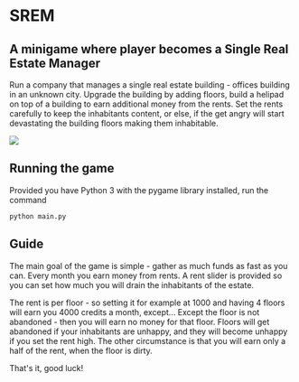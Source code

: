# SREM

## A minigame where player becomes a Single Real Estate Manager

Run a company that manages a single real estate building - 
offices building in an unknown city. Upgrade the building
by adding floors, build a helipad on top of a building to earn
additional money from the rents. Set the rents carefully to keep 
the inhabitants content, or else, if the get angry will start 
devastating the building floors making them inhabitable. 

![](https://i.imgur.com/7FM2n0Z.png)


## Running the game

Provided you have Python 3 with the pygame library installed, run the command

`python main.py`

## Guide

The main goal of the game is simple - gather as much funds as fast as you can.
Every month you earn money from rents. A rent slider is provided so you can set 
how much you will drain the inhabitants of the estate. 

The rent is per floor - so setting it for example at 1000 and having 4 floors will earn you 4000 credits a month, except...
Except the floor is not abandoned - then you will earn no money for that floor. Floors will
get abandoned if your inhabitants are unhappy, and they will become unhappy if you set the rent high.
The other circumstance is that you will earn only a half of the rent, when the floor is dirty.

That's it, good luck!

